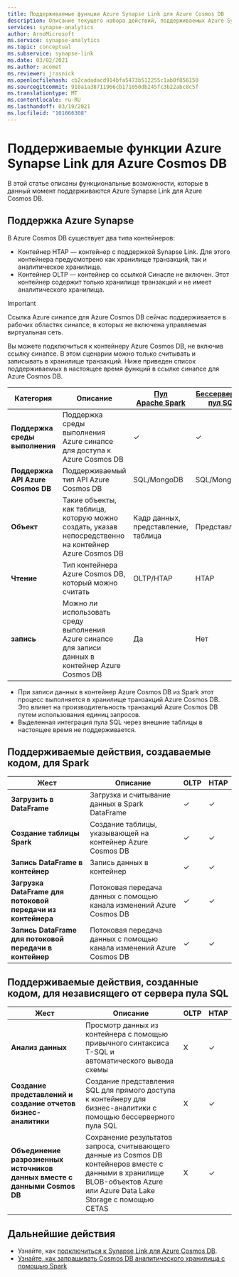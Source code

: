 ```yaml
---
title: Поддерживаемые функции Azure Synapse Link для Azure Cosmos DB
description: Описание текущего набора действий, поддерживаемых Azure Synapse Link для Azure Cosmos DB
services: synapse-analytics
author: ArnoMicrosoft
ms.service: synapse-analytics
ms.topic: conceptual
ms.subservice: synapse-link
ms.date: 03/02/2021
ms.author: acomet
ms.reviewer: jrasnick
ms.openlocfilehash: cb2cadadacd914bfa5473b512255c1ab0f856150
ms.sourcegitcommit: 910a1a38711966cb171050db245fc3b22abc8c5f
ms.translationtype: MT
ms.contentlocale: ru-RU
ms.lasthandoff: 03/19/2021
ms.locfileid: "101666308"
---
```

# <a name="azure-synapse-link-for-azure-cosmos-db-supported-features"></a>Поддерживаемые функции Azure Synapse Link для Azure Cosmos DB

В этой статье описаны функциональные возможности, которые в данный момент поддерживаются Azure Synapse Link для Azure Cosmos DB.

## <a name="azure-synapse-support"></a>Поддержка Azure Synapse

В Azure Cosmos DB существует два типа контейнеров:
* Контейнер HTAP — контейнер с поддержкой Synapse Link. Для этого контейнера предусмотрено как хранилище транзакций, так и аналитическое хранилище. 
* Контейнер OLTP — контейнер со ссылкой Синаспе не включен. Этот контейнер содержит только хранилище транзакций и не имеет аналитического хранилища.

> [!IMPORTANT]
> Ссылка Azure синапсе для Azure Cosmos DB сейчас поддерживается в рабочих областях синапсе, в которых не включена управляемая виртуальная сеть. 

Вы можете подключиться к контейнеру Azure Cosmos DB, не включив ссылку синапсе. В этом сценарии можно только считывать и записывать в хранилище транзакций. Ниже приведен список поддерживаемых в настоящее время функций в ссылке синапсе для Azure Cosmos DB. 

| Категория              | Описание |[Пул Apache Spark](../sql/on-demand-workspace-overview.md) | [Бессерверный пул SQL](../sql/on-demand-workspace-overview.md) |
| -------------------- | ----------------------------------------------------------- |----------------------------------------------------------- | ----------------------------------------------------------- |
| **Поддержка среды выполнения** |Поддержка среды выполнения Azure синапсе для доступа к Azure Cosmos DB| ✓ | ✓ |
| **Поддержка API Azure Cosmos DB** | Поддерживаемый тип API Azure Cosmos DB | SQL/MongoDB | SQL/MongoDB |
| **Объект**  |Такие объекты, как таблица, которую можно создать, указав непосредственно на контейнер Azure Cosmos DB| Кадр данных, представление, таблица | Представление |
| **Чтение**    | Тип контейнера Azure Cosmos DB, который можно считать | OLTP/HTAP | HTAP  |
| **запись**   | Можно ли использовать среду выполнения Azure синапсе для записи данных в контейнер Azure Cosmos DB | Да | Нет |

* При записи данных в контейнер Azure Cosmos DB из Spark этот процесс выполняется в хранилище транзакций Azure Cosmos DB. Это влияет на производительность транзакций Azure Cosmos DB путем использования единиц запросов.
* Выделенная интеграция пула SQL через внешние таблицы в настоящее время не поддерживается.
 
## <a name="supported-code-generated-actions-for-spark"></a>Поддерживаемые действия, создаваемые кодом, для Spark

| Жест              | Описание |OLTP |HTAP  |
| -------------------- | ----------------------------------------------------------- |----------------------------------------------------------- |----------------------------------------------------------- |
| **Загрузить в DataFrame** |Загрузка и считывание данных в Spark DataFrame |✓| ✓ |
| **Создание таблицы Spark** |Создание таблицы, указывающей на контейнер Azure Cosmos DB|✓| ✓ |
| **Запись DataFrame в контейнер** |Запись данных в контейнер|✓| ✓ |
| **Загрузка DataFrame для потоковой передачи из контейнера** |Потоковая передача данных с помощью канала изменений Azure Cosmos DB|✓| ✓ |
| **Запись DataFrame для потоковой передачи в контейнер** |Потоковая передача данных с помощью канала изменений Azure Cosmos DB|✓| ✓ |

## <a name="supported-code-generated-actions-for-serverless-sql-pool"></a>Поддерживаемые действия, созданные кодом, для независящего от сервера пула SQL

| Жест              | Описание |OLTP |HTAP |
| -------------------- | ----------------------------------------------------------- |----------------------------------------------------------- |----------------------------------------------------------- |
| **Анализ данных** |Просмотр данных из контейнера с помощью привычного синтаксиса T-SQL и автоматического вывода схемы|X| ✓ |
| **Создание представлений и создание отчетов бизнес-аналитики** |Создание представления SQL для прямого доступа к контейнеру для бизнес-аналитики с помощью бессерверного пула SQL |X| ✓ |
| **Объединение разрозненных источников данных вместе с данными Cosmos DB** | Сохранение результатов запроса, считывающего данные из Cosmos DB контейнеров вместе с данными в хранилище BLOB-объектов Azure или Azure Data Lake Storage с помощью CETAS |X| ✓ |

## <a name="next-steps"></a>Дальнейшие действия

* Узнайте, как [подключиться к Synapse Link для Azure Cosmos DB](../quickstart-connect-synapse-link-cosmos-db.md).
* [Узнайте, как запрашивать Cosmos DB аналитического хранилища с помощью Spark](how-to-query-analytical-store-spark.md)